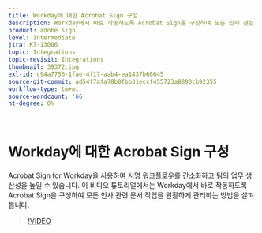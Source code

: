 ```yaml
---
title: Workday에 대한 Acrobat Sign 구성
description: Workday에서 바로 작동하도록 Acrobat Sign을 구성하여 모든 인사 관련 서류 작업을 원활하게 관리하는 방법에 대해 알아봅니다
product: adobe sign
level: Intermediate
jira: KT-13006
topic: Integrations
topic-revisit: Integrations
thumbnail: 39372.jpg
exl-id: c94a7756-1fae-4f17-aab4-ea1437b68645
source-git-commit: ad54f7afa78b0fbb31eccf455723a8890cb92355
workflow-type: tm+mt
source-wordcount: '66'
ht-degree: 0%

---
```


# Workday에 대한 Acrobat Sign 구성

Acrobat Sign for Workday을 사용하여 서명 워크플로우를 간소화하고 팀의 업무 생산성을 높일 수 있습니다. 이 비디오 튜토리얼에서는 Workday에서 바로 작동하도록 Acrobat Sign을 구성하여 모든 인사 관련 문서 작업을 원활하게 관리하는 방법을 살펴봅니다.

>[!VIDEO](https://video.tv.adobe.com/v/39372?quality=12&learn=on&hidetitle=true)
